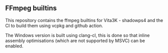 ## FFmpeg builtins

This repository contains the ffmpeg builtins for Vita3K - shadowps4 and the CI to build them using vcpkg and github action.

The Windows version is built using clang-cl, this is done so that inline assembly optimisations (which are not supported by MSVC) can be enabled.
